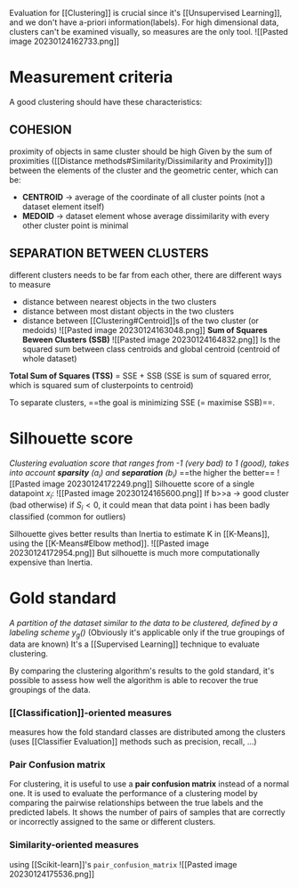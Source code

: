 Evaluation for [[Clustering]] is crucial since it's [[Unsupervised Learning]], and we don't have a-priori information(labels).
For high dimensional data, clusters can't be examined visually, so measures are the only tool.
![[Pasted image 20230124162733.png]]

# Measurement criteria
A good clustering should have these characteristics:

## **COHESION** 
proximity of objects in same cluster should be high
Given by the sum of proximities ([[Distance methods#Similarity/Dissimilarity and Proximity]]) between the elements of the cluster and the geometric center, which can be:
- **CENTROID** -> average of the coordinate of all cluster points (not a dataset element itself)
- **MEDOID** -> dataset element whose average dissimilarity with every other cluster point is minimal

## **SEPARATION BETWEEN CLUSTERS** 
different clusters needs to be far from each other, there are different ways to measure
- distance between nearest objects in the two clusters
- distance between most distant objects in the two clusters
- distance between [[Clustering#Centroid]]s of the two cluster (or medoids)
	![[Pasted image 20230124163048.png]]
**Sum of Squares Beween Clusters (SSB)**
![[Pasted image 20230124164832.png]]
Is the squared sum between class centroids and global centroid (centroid of whole dataset)

**Total Sum of Squares (TSS)** = SSE + SSB
(SSE is sum of squared error, which is squared sum of clusterpoints to centroid)

To separate clusters, ==the goal is minimizing SSE (= maximise SSB)==.

# Silhouette score
_Clustering evaluation score that ranges from -1 (very bad) to 1 (good), takes into account **sparsity** ($a_{i}$) and **separation** ($b_{i}$)_
==the higher the better==
![[Pasted image 20230124172249.png]]
Silhouette score of a single datapoint $x_{i}$:
![[Pasted image 20230124165600.png]]
If b>>a -> good cluster (bad otherwise)
if $S_{i}<0$, it could mean that data point i has been badly classified (common for outliers)

Silhouette gives better results than Inertia to estimate K in [[K-Means]], using the [[K-Means#Elbow method]].
![[Pasted image 20230124172954.png]]
But silhouette is much more computationally expensive than Inertia.

# Gold standard
_A partition of the dataset similar to the data to be clustered, defined by a labeling scheme $y_{g}()$_
(Obviously it's applicable only if the true groupings of data are known)
It's a [[Supervised Learning]] technique to evaluate clustering.

By comparing the clustering algorithm's results to the gold standard, it's possible to assess how well the algorithm is able to recover the true groupings of the data.

### [[Classification]]-oriented measures
measures how the fold standard classes are distributed among the clusters (uses [[Classifier Evaluation]] methods such as precision, recall, ...)

### Pair Confusion matrix
For clustering, it is useful to use a **pair confusion matrix** instead of a normal one. It is used to evaluate the performance of a clustering model by comparing the pairwise relationships between the true labels and the predicted labels. It shows the number of pairs of samples that are correctly or incorrectly assigned to the same or different clusters.
### Similarity-oriented measures
using [[Scikit-learn]]'s `pair_confusion_matrix` 
![[Pasted image 20230124175536.png]]


